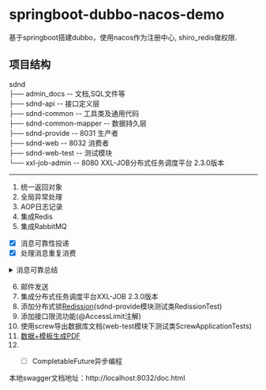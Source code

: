 # springboot-dubbo-nacos-demo
基于springboot搭建dubbo，使用nacos作为注册中心, shiro_redis做权限.
## 项目结构

sdnd  
├── admin_docs -- 文档,SQL文件等  
├── sdnd-api -- 接口定义层  
├── sdnd-common -- 工具类及通用代码  
├── sdnd-common-mapper -- 数据持久层  
├── sdnd-provide -- 8031 生产者  
├── sdnd-web -- 8032 消费者  
├── sdnd-web-test -- 测试模块  
└── xxl-job-admin -- 8080 XXL-JOB分布式任务调度平台 2.3.0版本  

-------------------------------------------------------------
1. 统一返回对象
2. 全局异常处理
3. AOP日志记录
4. 集成Redis
5. 集成RabbitMQ
- [x] 消息可靠性投递
- [x] 处理消息重复消费
<details>
<summary>消息可靠总结</summary>

1. 持久化
- exchange要持久化
- queue要持久化
- message要持久化
2. 消息确认
- 启动消费返回（@ReturnList注解，生产者就可以知道哪些消息没有发出去）
- 生产者和Server（broker）之间的消息确认
- 消费者和Server（broker）之间的消息确认
</details>

6. 邮件发送
7. 集成分布式任务调度平台XXL-JOB 2.3.0版本
8. 添加分布式锁[Redission](https://github.com/redisson/redisson )(sdnd-provide模块测试类RedissionTest)
9. 添加接口限流功能(@AccessLimit注解)
10. 使用screw导出数据库文档(web-test模块下测试类ScrewApplicationTests)
11. [数据+模板生成PDF](https://github.com/tanglinghan/pdf-demo)
12. - [ ] CompletableFuture异步编程


本地swagger文档地址：http://localhost:8032/doc.html



